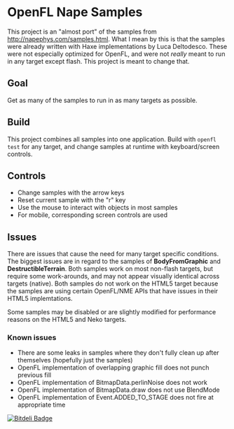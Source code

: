 # OpenFL Nape Samples

This project is an "almost port" of the samples from http://napephys.com/samples.html. What I mean by this is that the samples were already written with Haxe implementations by Luca Deltodesco. These were not especially optimized for OpenFL, and were not *really* meant to run in any target except flash. This project is meant to change that.

## Goal

Get as many of the samples to run in as many targets as possible.

## Build

This project combines all samples into one application. Build with `openfl test` for any target, and change samples at runtime with keyboard/screen controls.

## Controls
- Change samples with the arrow keys
- Reset current sample with the "r" key
- Use the mouse to interact with objects in most samples
- For mobile, corresponding screen controls are used

## Issues

There are issues that cause the need for many target specific conditions. The biggest issues are in regard to the samples of **BodyFromGraphic** and **DestructibleTerrain**. Both samples work on most non-flash targets, but require some work-arounds, and may not appear visually identical across targets (native). Both samples do not work on the HTML5 target because the samples are using certain OpenFL/NME APIs that have issues in their HTML5 implemtations.

Some samples may be disabled or are slightly modified for performance reasons on the HTML5 and Neko targets.

### Known issues

- There are some leaks in samples where they don't fully clean up after themselves (hopefully just the samples)
- OpenFL implementation of overlapping graphic fill does not punch previous fill
- OpenFL implementation of BitmapData.perlinNoise does not work
- OpenFL implementation of BitmapData.draw does not use BlendMode
- OpenFL implementation of Event.ADDED_TO_STAGE does not fire at appropriate time


[![Bitdeli Badge](https://d2weczhvl823v0.cloudfront.net/drkibitz/openfl-napesamples/trend.png)](https://bitdeli.com/free "Bitdeli Badge")

